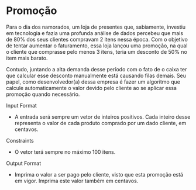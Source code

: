 # Promoção

Para o dia dos namorados, um loja de presentes que, sabiamente, investiu em tecnologia e fazia uma profunda análise de dados percebeu que mais de 80% dos seus clientes compravam 2 itens nessa época. Com o objetivo de tentar aumentar o faturamento, essa loja lançou uma promoção, na qual o cliente que comprasse pelo menos 3 itens, teria um desconto de 50% no item mais barato.

Contudo, juntando a alta demanda desse período com o fato de o caixa ter que calcular esse desconto manualmente está causando filas demais. Seu papel, como desenvolvedor(a) dessa empresa é fazer um algoritmo que calcule automaticamente o valor devido pelo cliente ao se aplicar essa promoção quando necessário.

Input Format
- A entrada será sempre um vetor de inteiros positivos. Cada inteiro desse representa o valor de cada produto comprado por um dado cliente, em centavos.

Constraints
- O vetor terá sempre no máximo 100 itens.

Output Format
- Imprima o valor a ser pago pelo cliente, visto que esta promoção está em vigor. Imprima este valor também em centavos.